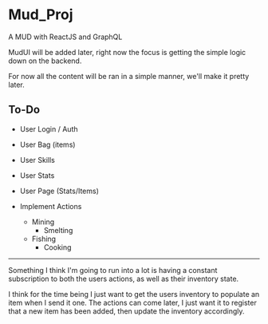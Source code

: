 # Mud_Proj

A MUD with ReactJS and GraphQL

MudUI will be added later, right now the focus is getting the simple logic down on the backend.

For now all the content will be ran in a simple manner, we'll make it pretty later.

## To-Do

- User Login / Auth
- User Bag (items)
- User Skills
- User Stats
- User Page (Stats/Items)

- Implement Actions
  - Mining
    - Smelting
  - Fishing
    - Cooking

---

Something I think I'm going to run into a lot is having a constant subscription to both the users actions, as well as their inventory state.

I think for the time being I just want to get the users inventory to populate an item when I send it one. The actions can come later, I just want it to register that a new item has been added, then update the inventory accordingly.
